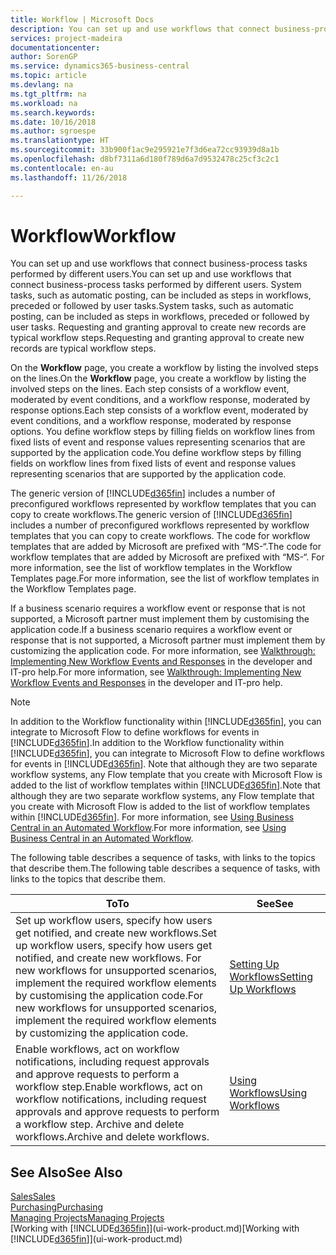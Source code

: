 ```yaml
---
title: Workflow | Microsoft Docs
description: You can set up and use workflows that connect business-process tasks performed by different users. System tasks, such as automatic posting, can be included as steps in workflows, preceded or followed by user tasks. Requesting and granting approval to create new records are typical workflow steps.
services: project-madeira
documentationcenter: 
author: SorenGP
ms.service: dynamics365-business-central
ms.topic: article
ms.devlang: na
ms.tgt_pltfrm: na
ms.workload: na
ms.search.keywords: 
ms.date: 10/16/2018
ms.author: sgroespe
ms.translationtype: HT
ms.sourcegitcommit: 33b900f1ac9e295921e7f3d6ea72cc93939d8a1b
ms.openlocfilehash: d8bf7311a6d180f789d6a7d9532478c25cf3c2c1
ms.contentlocale: en-au
ms.lasthandoff: 11/26/2018

---
```

# <a name="workflow"></a><span data-ttu-id="4745e-105">Workflow</span><span class="sxs-lookup"><span data-stu-id="4745e-105">Workflow</span></span>
<span data-ttu-id="4745e-106">You can set up and use workflows that connect business-process tasks performed by different users.</span><span class="sxs-lookup"><span data-stu-id="4745e-106">You can set up and use workflows that connect business-process tasks performed by different users.</span></span> <span data-ttu-id="4745e-107">System tasks, such as automatic posting, can be included as steps in workflows, preceded or followed by user tasks.</span><span class="sxs-lookup"><span data-stu-id="4745e-107">System tasks, such as automatic posting, can be included as steps in workflows, preceded or followed by user tasks.</span></span> <span data-ttu-id="4745e-108">Requesting and granting approval to create new records are typical workflow steps.</span><span class="sxs-lookup"><span data-stu-id="4745e-108">Requesting and granting approval to create new records are typical workflow steps.</span></span>  

 <span data-ttu-id="4745e-109">On the **Workflow** page, you create a workflow by listing the involved steps on the lines.</span><span class="sxs-lookup"><span data-stu-id="4745e-109">On the **Workflow** page, you create a workflow by listing the involved steps on the lines.</span></span> <span data-ttu-id="4745e-110">Each step consists of a workflow event, moderated by event conditions, and a workflow response, moderated by response options.</span><span class="sxs-lookup"><span data-stu-id="4745e-110">Each step consists of a workflow event, moderated by event conditions, and a workflow response, moderated by response options.</span></span> <span data-ttu-id="4745e-111">You define workflow steps by filling fields on workflow lines from fixed lists of event and response values representing scenarios that are supported by the application code.</span><span class="sxs-lookup"><span data-stu-id="4745e-111">You define workflow steps by filling fields on workflow lines from fixed lists of event and response values representing scenarios that are supported by the application code.</span></span>  

 <span data-ttu-id="4745e-112">The generic version of [!INCLUDE[d365fin](includes/d365fin_md.md)] includes a number of preconfigured workflows represented by workflow templates that you can copy to create workflows.</span><span class="sxs-lookup"><span data-stu-id="4745e-112">The generic version of [!INCLUDE[d365fin](includes/d365fin_md.md)] includes a number of preconfigured workflows represented by workflow templates that you can copy to create workflows.</span></span> <span data-ttu-id="4745e-113">The code for workflow templates that are added by Microsoft are prefixed with “MS-“.</span><span class="sxs-lookup"><span data-stu-id="4745e-113">The code for workflow templates that are added by Microsoft are prefixed with “MS-“.</span></span> <span data-ttu-id="4745e-114">For more information, see the list of workflow templates in the Workflow Templates page.</span><span class="sxs-lookup"><span data-stu-id="4745e-114">For more information, see the list of workflow templates in the Workflow Templates page.</span></span>  

 <span data-ttu-id="4745e-115">If a business scenario requires a workflow event or response that is not supported, a Microsoft partner must implement them by customising the application code.</span><span class="sxs-lookup"><span data-stu-id="4745e-115">If a business scenario requires a workflow event or response that is not supported, a Microsoft partner must implement them by customizing the application code.</span></span> <span data-ttu-id="4745e-116">For more information, see [Walkthrough: Implementing New Workflow Events and Responses](/dynamics-nav/Walkthrough--Implementing-New-Workflow-Events-and-Responses) in the developer and IT-pro help.</span><span class="sxs-lookup"><span data-stu-id="4745e-116">For more information, see [Walkthrough: Implementing New Workflow Events and Responses](/dynamics-nav/Walkthrough--Implementing-New-Workflow-Events-and-Responses) in the developer and IT-pro help.</span></span>

 > [!NOTE]
 > <span data-ttu-id="4745e-117">In addition to the Workflow functionality within [!INCLUDE[d365fin](includes/d365fin_md.md)], you can integrate to Microsoft Flow to define workflows for events in [!INCLUDE[d365fin](includes/d365fin_md.md)].</span><span class="sxs-lookup"><span data-stu-id="4745e-117">In addition to the Workflow functionality within [!INCLUDE[d365fin](includes/d365fin_md.md)], you can integrate to Microsoft Flow to define workflows for events in [!INCLUDE[d365fin](includes/d365fin_md.md)].</span></span> <span data-ttu-id="4745e-118">Note that although they are two separate workflow systems, any Flow template that you create with Microsoft Flow is added to the list of workflow templates within [!INCLUDE[d365fin](includes/d365fin_md.md)].</span><span class="sxs-lookup"><span data-stu-id="4745e-118">Note that although they are two separate workflow systems, any Flow template that you create with Microsoft Flow is added to the list of workflow templates within [!INCLUDE[d365fin](includes/d365fin_md.md)].</span></span> <span data-ttu-id="4745e-119">For more information, see [Using Business Central in an Automated Workflow](across-how-use-financials-data-source-flow.md).</span><span class="sxs-lookup"><span data-stu-id="4745e-119">For more information, see [Using Business Central in an Automated Workflow](across-how-use-financials-data-source-flow.md).</span></span>  

 <span data-ttu-id="4745e-120">The following table describes a sequence of tasks, with links to the topics that describe them.</span><span class="sxs-lookup"><span data-stu-id="4745e-120">The following table describes a sequence of tasks, with links to the topics that describe them.</span></span>  

|<span data-ttu-id="4745e-121">**To**</span><span class="sxs-lookup"><span data-stu-id="4745e-121">**To**</span></span>|<span data-ttu-id="4745e-122">**See**</span><span class="sxs-lookup"><span data-stu-id="4745e-122">**See**</span></span>|  
|------------|-------------|  
|<span data-ttu-id="4745e-123">Set up workflow users, specify how users get notified, and create new workflows.</span><span class="sxs-lookup"><span data-stu-id="4745e-123">Set up workflow users, specify how users get notified, and create new workflows.</span></span> <span data-ttu-id="4745e-124">For new workflows for unsupported scenarios, implement the required workflow elements by customising the application code.</span><span class="sxs-lookup"><span data-stu-id="4745e-124">For new workflows for unsupported scenarios, implement the required workflow elements by customizing the application code.</span></span>|[<span data-ttu-id="4745e-125">Setting Up Workflows</span><span class="sxs-lookup"><span data-stu-id="4745e-125">Setting Up Workflows</span></span>](across-set-up-workflows.md)|  
|<span data-ttu-id="4745e-126">Enable workflows, act on workflow notifications, including request approvals and approve requests to perform a workflow step.</span><span class="sxs-lookup"><span data-stu-id="4745e-126">Enable workflows, act on workflow notifications, including request approvals and approve requests to perform a workflow step.</span></span> <span data-ttu-id="4745e-127">Archive and delete workflows.</span><span class="sxs-lookup"><span data-stu-id="4745e-127">Archive and delete workflows.</span></span>|[<span data-ttu-id="4745e-128">Using Workflows</span><span class="sxs-lookup"><span data-stu-id="4745e-128">Using Workflows</span></span>](across-use-workflows.md)|  

## <a name="see-also"></a><span data-ttu-id="4745e-129">See Also</span><span class="sxs-lookup"><span data-stu-id="4745e-129">See Also</span></span>  
[<span data-ttu-id="4745e-130">Sales</span><span class="sxs-lookup"><span data-stu-id="4745e-130">Sales</span></span>](sales-manage-sales.md)  
[<span data-ttu-id="4745e-131">Purchasing</span><span class="sxs-lookup"><span data-stu-id="4745e-131">Purchasing</span></span>](purchasing-manage-purchasing.md)  
[<span data-ttu-id="4745e-132">Managing Projects</span><span class="sxs-lookup"><span data-stu-id="4745e-132">Managing Projects</span></span>](projects-manage-projects.md)  
<span data-ttu-id="4745e-133">[Working with [!INCLUDE[d365fin](includes/d365fin_md.md)]](ui-work-product.md)</span><span class="sxs-lookup"><span data-stu-id="4745e-133">[Working with [!INCLUDE[d365fin](includes/d365fin_md.md)]](ui-work-product.md)</span></span>


